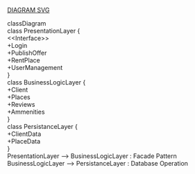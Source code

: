 [DIAGRAM SVG](https://www.mermaidchart.com/raw/87c463eb-cac4-4fea-afac-ae20de9218dc?theme=light&version=v0.1&format=svg)

classDiagram <br>
class PresentationLayer {<br>
    \<\<Interface\>\><br>
    +Login<br>
    +PublishOffer<br>
    +RentPlace<br>
    +UserManagement<br>
}<br>
class BusinessLogicLayer {<br>
    +Client<br>
    +Places<br>
    +Reviews<br>
    +Ammenities<br>
}<br>
class PersistanceLayer {<br>
    +ClientData<br>
    +PlaceData<br>
}<br>
PresentationLayer --> BusinessLogicLayer : Facade Pattern<br>
BusinessLogicLayer --> PersistanceLayer : Database Operation<br>
